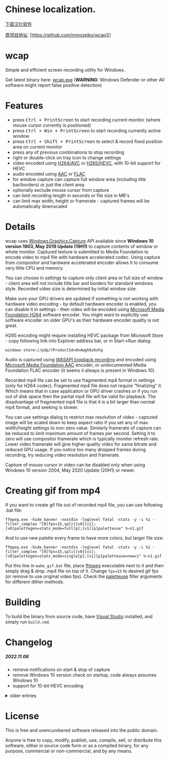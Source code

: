Chinese localization.
=====================
 [下载汉化软件][] 
 
 [原项目地址][]: [https://github.com/mmozeiko/wcap][]

wcap
====

Simple and efficient screen recording utility for Windows.

Get latest binary here: [wcap.exe][] (**WARNING**: Windows Defender or other AV software might report false positive detection)

Features
========

 * press <kbd>Ctrl + PrintScreen</kbd> to start recording current monitor (where mouse cursor currently is positioned)
 * press <kbd>Ctrl + Win + PrintScreen</kbd> to start recording currently active window
 * press <kbd>Ctrl + Shift + PrintScreen</kbd> to select & record fixed position area on current monitor
 * press any of previous combinations to stop recording
 * right or double-click on tray icon to change settings
 * video encoded using [H264/AVC][] or [H265/HEVC][], with 10-bit support for HEVC
 * audio encoded using [AAC][] or [FLAC][]
 * for window capture can capture full window area (including title bar/borders) or just the client area
 * optionally exclude mouse cursor from capture
 * can limit recording length in seconds or file size in MB's
 * can limit max width, height or framerate - captured frames will be automatically downscaled

Details
=======

wcap uses [Windows.Graphics.Capture][wgc] API available since **Windows 10 version 1903, May 2019 Update (19H1)** to capture
contents of window or whole monitor. Captured texture is submitted to Media Foundation to encode video to mp4 file with
hardware accelerated codec. Using capture from compositor and hardware accelerated encoder allows it to consume very
little CPU and memory.

You can choose in settings to capture only client area or full size of window - client area will not include title bar and
borders for standard windows style. Recorded video size is determined by initial window size.

Make sure your GPU drivers are updated if something is not working with hardware video encoding - by default hardware encoder
is enabled, you can disable it in settings - then video will be encoded using [Microsoft Media Foundation H264][MSMFH264]
software encoder. You might want to explicitly use software encoder on older GPU's as their hardware encoder quality is not great. 

H265 encoding might require installing HEVC package from Microsoft Store - copy following link into Explorer address bar,
or in Start->Run dialog:
```
windows-store://pdp/?ProductId=9n4wgh0z6vhq
```

Audio is captured using [WASAPI loopback recording][] and encoded using [Microsoft Media Foundation AAC][MSMFAAC] encoder, or
undocumented Media Foundation FLAC encoder (it seems it always is present in Windows 10).

Recorded mp4 file can be set to use fragmented mp4 format in settings (only for H264 codec). Fragmented mp4 file does not
require "finalizing" it. Which means that in case application or GPU driver crashes or if you run out of disk space then
the partial mp4 file will be valid for playback. The disadvantage of fragmented mp4 file is that it is a bit larger than
normal mp4 format, and seeking is slower.

You can use settings dialog to restrict max resolution of video - captured image will be scaled down to keep aspect ratio
if you set any of max width/height settings to non-zero value. Similarly framerate of capture can be reduced to limit
maximum amount of frames per second. Setting it to zero will use compositor framerate which is typically monitor refresh
rate. Lower video framerate will give higher quality video for same bitrate and reduced GPU usage. If you notice too many
dropped frames during recording, try reducing video resolution and framerate.

Capture of mouse cursor in video can be disabled only when using Windows 10 version 2004, May 2020 Update (20H1) or newer.

Creating gif from mp4
=====================

If you want to create gif file out of recorded mp4 file, you can use following .bat file:

    ffmpeg.exe -hide_banner -nostdin -loglevel fatal -stats -y -i %1 -filter_complex "[0]fps=15,split[v0][v1];[v0]palettegen=stats_mode=full[p];[v1][p]paletteuse" %~n1.gif

And to use new palette every frame to have more colors, but larger file size:

    ffmpeg.exe -hide_banner -nostdin -loglevel fatal -stats -y -i %1 -filter_complex "[0]fps=15,split[v0][v1];[v0]palettegen=stats_mode=single[p];[v1][p]paletteuse=new=1" %~n1.gif

Put this line in `make_gif.bat` file, place [ffmpeg][] executable next to it and then simply drag & drop .mp4 file on top of it.
Change `fps=15` to desired gif fps (or remove to use original video fps). Check the [paletteuse][] filter arguments for
different dither methods.

Building
========

To build the binary from source code, have [Visual Studio][VS] installed, and simply run `build.cmd`.

Changelog
=========

##### 2022.11.06
 * remove notifications on start & stop of capture
 * remove Windows 10 version check on startup, code always assumes Windows 10
 * support for 10-bit HEVC encoding

<details><summary>older entries</summary>
<p>

##### 2021.12.21
 * allow to choose integrated vs discrete GPU to use for encoding
 * keep proper encoded video stream time when no new frames are captured

##### 2021.12.18
 * fixed wrong audio timestamps when encoding audio
 * fixed wrong d3d11 calls to copy texture when size is odd
 * fixed hanging when encoding audio & video with too many dropped frames

##### 2021.12.08
 * fixed compute shaders to work on older D3D11 hardware

##### 2021.12.05
 * allow to selected limited vs full range for YUV conversion

##### 2021.12.04
 * improved resizing and YUV conversion quality
 * improved performance for drawing background for rectangle selection
 * fix crash when child window is in foreground for window capture

##### 2021.10.17
 * allow to configure keyboad shortcuts

##### 2021.10.04
 * option to encode video with HEVC codec
 * option to encode audio with FLAC codec
 * allow limit file length or size
 * allow to choose output folder location
 * customize audio codec channels & samplerate

##### 2021.09.25
 * allow to capture fixed position rectangle area on screen
 * prevent config dialog to be open multiple times

##### 2021.09.20
 * added WASAPI loopback recording
 * audio is encoded using AAC codec
 * fix crash when capturing toolbar window

##### 2021.09.19
 * initial release

</p>
</details>

License
=======

This is free and unencumbered software released into the public domain.

Anyone is free to copy, modify, publish, use, compile, sell, or distribute this software, either in source code form or as
a compiled binary, for any purpose, commercial or non-commercial, and by any means.

[https://github.com/mmozeiko/wcap]:https://github.com/mmozeiko/wcap
[原项目地址]:https://github.com/mmozeiko/wcap
[下载汉化软件]:https://github.com/wuguo138428/wcap_Chinese-localization/releases/tag/%E6%B1%89%E5%8C%96
[wcap.exe]: https://raw.githubusercontent.com/wiki/mmozeiko/wcap/wcap.exe
[wgc]: https://blogs.windows.com/windowsdeveloper/2019/09/16/new-ways-to-do-screen-capture/
[MSMFH264]: https://docs.microsoft.com/en-us/windows/win32/medfound/h-264-video-encoder
[VS]: https://visualstudio.microsoft.com/vs/
[WASAPI loopback recording]: https://docs.microsoft.com/en-us/windows/win32/coreaudio/loopback-recording
[MSMFAAC]: https://docs.microsoft.com/en-us/windows/win32/medfound/aac-encoder
[ffmpeg]: https://ffmpeg.org/
[paletteuse]: https://ffmpeg.org/ffmpeg-filters.html#paletteuse
[H264/AVC]: https://en.wikipedia.org/wiki/Advanced_Video_Coding
[H265/HEVC]: https://en.wikipedia.org/wiki/High_Efficiency_Video_Coding
[AAC]: https://en.wikipedia.org/wiki/Advanced_Audio_Coding
[FLAC]: https://en.wikipedia.org/wiki/FLAC
